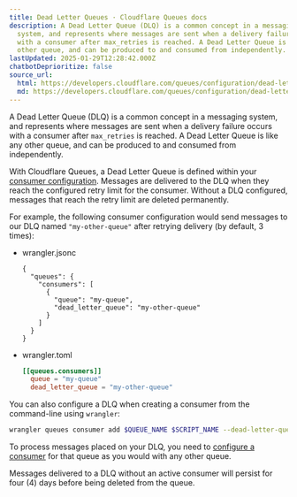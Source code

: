 ```yaml
---
title: Dead Letter Queues · Cloudflare Queues docs
description: A Dead Letter Queue (DLQ) is a common concept in a messaging
  system, and represents where messages are sent when a delivery failure occurs
  with a consumer after max_retries is reached. A Dead Letter Queue is like any
  other queue, and can be produced to and consumed from independently.
lastUpdated: 2025-01-29T12:28:42.000Z
chatbotDeprioritize: false
source_url:
  html: https://developers.cloudflare.com/queues/configuration/dead-letter-queues/
  md: https://developers.cloudflare.com/queues/configuration/dead-letter-queues/index.md
---
```


A Dead Letter Queue (DLQ) is a common concept in a messaging system, and represents where messages are sent when a delivery failure occurs with a consumer after `max_retries` is reached. A Dead Letter Queue is like any other queue, and can be produced to and consumed from independently.

With Cloudflare Queues, a Dead Letter Queue is defined within your [consumer configuration](https://developers.cloudflare.com/queues/configuration/configure-queues/). Messages are delivered to the DLQ when they reach the configured retry limit for the consumer. Without a DLQ configured, messages that reach the retry limit are deleted permanently.

For example, the following consumer configuration would send messages to our DLQ named `"my-other-queue"` after retrying delivery (by default, 3 times):

* wrangler.jsonc

  ```jsonc
  {
    "queues": {
      "consumers": [
        {
          "queue": "my-queue",
          "dead_letter_queue": "my-other-queue"
        }
      ]
    }
  }
  ```

* wrangler.toml

  ```toml
  [[queues.consumers]]
    queue = "my-queue"
    dead_letter_queue = "my-other-queue"
  ```

You can also configure a DLQ when creating a consumer from the command-line using `wrangler`:

```sh
wrangler queues consumer add $QUEUE_NAME $SCRIPT_NAME --dead-letter-queue=$NAME_OF_OTHER_QUEUE
```

To process messages placed on your DLQ, you need to [configure a consumer](https://developers.cloudflare.com/queues/configuration/configure-queues/) for that queue as you would with any other queue.

Messages delivered to a DLQ without an active consumer will persist for four (4) days before being deleted from the queue.
